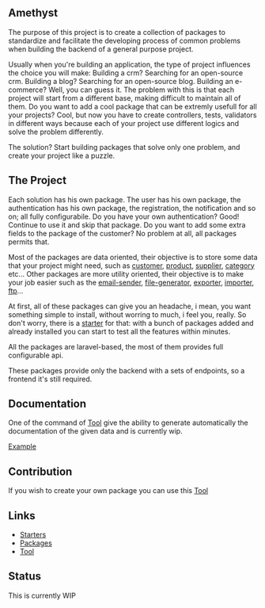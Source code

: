 Amethyst
-

The purpose of this project is to create a collection of packages to standardize and facilitate the developing process of common problems when building the backend of a general purpose project.

Usually when you're building an application, the type of project influences the choice you will make: Building a crm? Searching for an open-source crm. Building a blog? Searching for an open-source blog. Building an e-commerce? Well, you can guess it. The problem with this is that each project will start from a different base, making difficult to maintain all of them. Do you want to add a cool package that can be extremly usefull for all your projects? Cool, but now you have to create controllers, tests, validators in different ways because each of your project use different logics and solve the problem differently.

The solution? Start building packages that solve only one problem, and create your project like a puzzle.

## The Project

Each solution has his own package. The user has his own package, the authentication has his own package, the registration, the notification and so on; all fully configurabile. 
Do you have your own authentication? Good! Continue to use it and skip that package. 
Do you want to add some extra fields to the package of the customer? No problem at all, all packages permits that.

Most of the packages are data oriented, their objective is to store some data that your project might need, such as [customer](https://github.com/railken/amethyst-customer), [product](https://github.com/railken/amethyst-product), [supplier](https://github.com/railken/amethyst-supplier), [category](https://github.com/railken/amethyst-category) etc... Other packages are more utility oriented, their objective is to make your job easier such as the [email-sender](https://github.com/railken/amethyst-email-sender), [file-generator](https://github.com/railken/amethyst-file-generator), [exporter](https://github.com/railken/amethyst-exporter), [importer](https://github.com/railken/amethyst-importer), [ftp](https://github.com/railken/amethyst-ftp)...

At first, all of these packages can give you an headache, i mean, you want something simple to install, without worring to much, i feel you, really. So don't worry, there is a [starter](https://github.com/search?l=PHP&q=amethyst-starter&type=Repositories) for that: with a bunch of packages added and already installed you can start to test all the features within minutes.

All the packages are laravel-based, the most of them provides full configurable api.

These packages provide only the backend with a sets of endpoints, so a frontend it's still required.

## Documentation

One of the command of [Tool](https://github.com/railken/cli-amethyst) give the ability to generate automatically the documentation of the given data and is currently wip.

[Example](https://github.com/railken/amethyst-foo/blob/master/docs/data/foo/index.md)

## Contribution

If you wish to create your own package you can use this [Tool](https://github.com/railken/amethyst-skeleton)

## Links

* [Starters](https://github.com/topics/amethyst-starter)
* [Packages](https://github.com/topics/amethyst-package)
* [Tool](https://github.com/railken/cli-amethyst)

## Status

This is currently WIP

